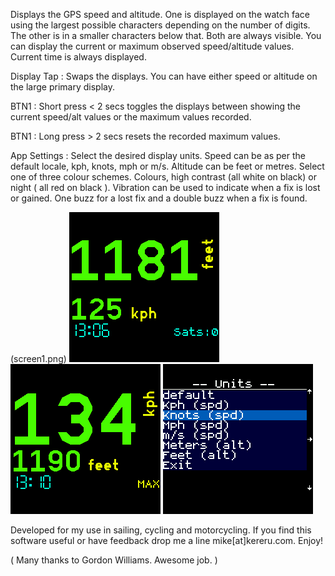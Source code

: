 Displays the GPS speed and altitude. One is displayed on the watch face using the largest possible characters depending on the number of digits. The other is in a smaller characters below that. Both are always visible. You can display the current or maximum observed speed/altitude values. Current time is always displayed. 

Display Tap : Swaps the displays. You can have either speed or altitude on the large primary display.

BTN1 : Short press < 2 secs toggles the displays between showing the current speed/alt values or the maximum values recorded.

BTN1 : Long press > 2 secs resets the recorded maximum values.

App Settings : Select the desired display units. Speed can be as per the default locale, kph, knots, mph or m/s. Altitude can be feet or metres. Select one of three colour schemes. Colours, high contrast (all white on black) or night ( all red on black ). Vibration can be used to indicate when a fix is lost or gained. One buzz for a lost fix and a double buzz when a fix is found.

(screen1.png)
<img src="screen2.png">
<img src="screen3.png">
<img src="screen4.png">

Developed for my use in sailing, cycling and motorcycling. If you find this software useful or have feedback drop me a line mike[at]kereru.com. Enjoy!

( Many thanks to Gordon Williams. Awesome job. )
